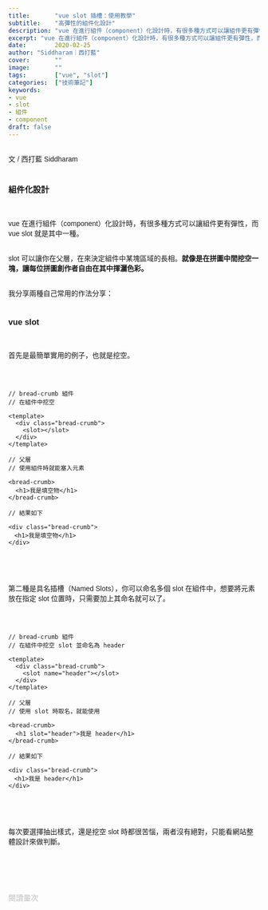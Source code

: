 ```yaml
---
title:       "vue slot 插槽：使用教學"
subtitle:    "高彈性的組件化設計"
description: "vue 在進行組件（component）化設計時，有很多種方式可以讓組件更有彈性，而 vue slot 就是其中一種。slot 可以讓你在父層，在來決定組件中某塊區域的長相。就像是在拼圖中間挖空一塊，讓每位拼圖創作者自由在其中揮灑色彩。"
excerpt: "vue 在進行組件（component）化設計時，有很多種方式可以讓組件更有彈性，而 vue slot 就是其中一種。slot 可以讓你在父層，在來決定組件中某塊區域的長相。就像是在拼圖中間挖空一塊，讓每位拼圖創作者自由在其中揮灑色彩。"
date:        2020-02-25
author: "Siddharam｜西打藍"
cover:       ""
image:       ""
tags:        ["vue", "slot"]
categories:  ["技術筆記"]
keywords:
- vue
- slot
- 組件
- component
draft: false
---
```


<article style="font-family: 'Noto Sans TC', '微軟正黑體', sans-serif; font-weight: 300;">

<br>文 / 西打藍 Siddharam<br><br>

<h3 class="article-h1-color">組件化設計</h3><br>

vue 在進行組件（component）化設計時，有很多種方式可以讓組件更有彈性，而 vue slot 就是其中一種。<br><br>

slot 可以讓你在父層，在來決定組件中某塊區域的長相。<b>就像是在拼圖中間挖空一塊，讓每位拼圖創作者自由在其中揮灑色彩。</b><br><br>

我分享兩種自己常用的作法分享：<br><br>

<h3 class="article-h1-color">vue slot</h3><br>

首先是最簡單實用的例子，也就是挖空。<br><br>

<pre>
<code>

// bread-crumb 組件
// 在組件中挖空

&lt;template>
  &lt;div class="bread-crumb">
    &lt;slot>&lt;/slot>
  &lt;/div>
&lt;/template>

// 父層
// 使用組件時就能塞入元素

&lt;bread-crumb>
  &lt;h1>我是填空物&lt;/h1>
&lt;/bread-crumb>

// 結果如下

&lt;div class="bread-crumb">
　&lt;h1>我是填空物&lt;/h1>
&lt;/div>

</code>
</pre>
<br>

第二種是具名插槽（Named Slots），你可以命名多個 slot 在組件中，想要將元素放在指定 slot 位置時，只需要加上其命名就可以了。<br><br>

<pre>
<code>

// bread-crumb 組件
// 在組件中挖空 slot 並命名為 header

&lt;template>
  &lt;div class="bread-crumb">
    &lt;slot name="header">&lt;/slot>
  &lt;/div>
&lt;/template>

// 父層
// 使用 slot 時取名，就能使用

&lt;bread-crumb>
  &lt;h1 slot="header">我是 header&lt;/h1>
&lt;/bread-crumb>

// 結果如下

&lt;div class="bread-crumb">
　&lt;h1>我是 header&lt;/h1>
&lt;/div>

</code>
</pre>
<br>

每次要選擇抽出樣式，還是挖空 slot 時都很苦惱，兩者沒有絕對，只能看網站整體設計來做判斷。<br><br>




<br><br><br>

</article>

<div style="color: #bfbfbf; font-size: 15px;" id="busuanzi_container_page_pv">
  閱讀量<span id="busuanzi_value_page_pv"></span>次
</div>

<script src="../../js/post.js"></script>


